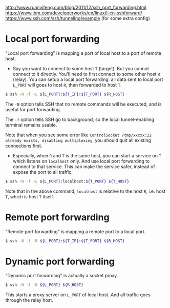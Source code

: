 http://www.ruanyifeng.com/blog/2011/12/ssh_port_forwarding.html
https://www.ibm.com/developerworks/cn/linux/l-cn-sshforward/
https://www.ssh.com/ssh/tunneling/example (for some extra config)

# Local port forwarding

"Local port forwarding" is mapping a port of local host to a port of remote host.

- Say you want to connect to some host `T` (target). But you cannot connect to it directly. You'll need to first connect to some other host `R` (relay). You can setup a local port forwarding: all data sent to local port `L_PORT` will goes to host `R`, then forwarded to host `T`.

```bash
$ ssh -N -f -L ${L_PORT}:${T_IP}:${T_PORT} ${R_HOST}
```

The `-N` option tells SSH that no remote commands will be executed, and is useful for port forwarding.

The `-f` option tells SSH go to background, so the local tunnel-enabling terminal remains usable.

Note that when you see some error like `ControlSocket /tmp/xxxxx:22 already exists, disabling multiplexing`, you should quit all existing connections first.

- Especially, when `R` and `T` is the same host, you can start a service on `T` which listens on `localhost` only. And use local port forwarding to connect to that service. This can make the service safer, instead of expose the port to all traffic.

```bash
$ ssh -N -f -L ${L_PORT}:localhost:${T_PORT} ${T_HOST}
```

Note that in the above command, `localhost` is relative to the host `R`, i.e. host `T`, which is host `T` itself.

# Remote port forwarding

"Remote port forwarding" is mapping a remote port to a local port.

```bash
$ ssh -N -f -R ${L_PORT}:${T_IP}:${T_PORT} ${R_HOST}
```

# Dynamic port forwarding

"Dynamic port forwarding" is actually a socket proxy.

```bash
$ ssh -N -f -D ${L_PORT} ${R_HOST}
```

This starts a proxy server on `L_PORT` of local host. And all traffic goes through the relay host.

